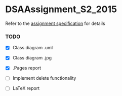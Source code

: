# DSAAssignment_S2_2015
Refer to the [assignment specification](AssignmentSpecification.pdf) for details

### TODO

- [x] Class diagram .uml
- [x] Class diagram .jpg
- [x] .Pages report
- [ ] Implement delete functionality
- [ ] LaTeX report


